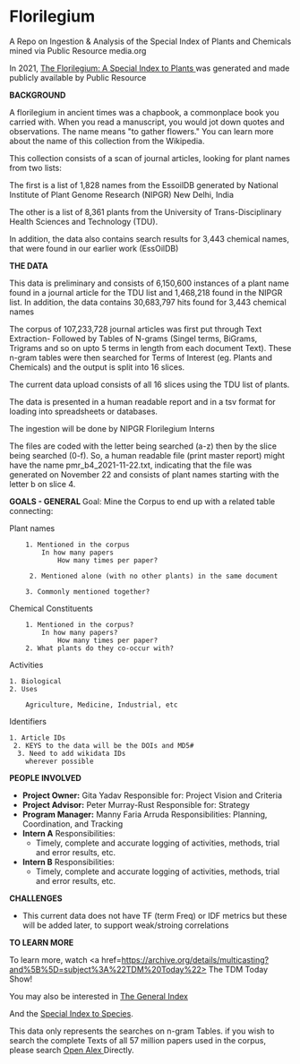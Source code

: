 # Florilegium
A Repo on Ingestion &amp; Analysis of the Special Index of Plants and Chemicals mined via Public Resource media.org


In 2021, <a href=https://archive.org/details/florilegium>The Florilegium: A Special Index to Plants </a> was generated and made publicly available by Public Resource

<b>BACKGROUND</b> 

A florilegium in ancient times was a chapbook, a commonplace book you carried with. When you read a manuscript, you would jot down quotes and observations. The name means "to gather flowers." You can learn more about the name of this collection from the Wikipedia.

This collection consists of a scan of journal articles, looking for plant names from two lists:

The first is a list of 1,828 names from the EssoilDB generated by National Institute of Plant Genome Research (NIPGR) New Delhi, India 

The other is a list of 8,361 plants from the University of Trans-Disciplinary Health Sciences and Technology (TDU). 

In addition, the data also contains search results for 3,443 chemical names, that were found in our earlier work (EssOilDB)

<b>THE DATA</b> 

This data is preliminary and consists of 6,150,600 instances of a plant name found in a journal article for the TDU list and 1,468,218 found in the NIPGR list.  In addition, the data contains 30,683,797 hits found for 3,443 chemical names

The corpus of 107,233,728 journal articles was first put through Text Extraction- Followed by Tables of N-grams (Singel terms, BiGrams, Trigrams and so on upto 5 terms in length from each document Text). These n-gram tables were then searched for Terms of Interest (eg. Plants and Chemicals) and the output is split into 16 slices. 

The current data upload consists of all 16 slices using the TDU list of plants. 

The data is presented in a human readable report and in a tsv format for loading into spreadsheets or databases. 

The ingestion will be done by NIPGR Florilegium Interns

The files are coded with the letter being searched (a-z) then by the slice being searched (0-f). So, a human readable file (print master report) might have the name pmr_b4_2021-11-22.txt, indicating that the file was generated on November 22 and consists of plant names starting with the letter b on slice 4.

<b>GOALS - GENERAL </b>
Goal: Mine the Corpus to  end up with a related table connecting:
	
  Plant names
  
		1. Mentioned in the corpus
			In how many papers
				How many times per paper?
        
		 2. Mentioned alone (with no other plants) in the same document
    
		3. Commonly mentioned together?
	
  Chemical Constituents
  
		1. Mentioned in the corpus?
			In how many papers?
				How many times per paper?
		2. What plants do they co-occur with?
	
   Activities
		
    1. Biological
    2. Uses
    
		Agriculture, Medicine, Industrial, etc
	
  Identifiers 
  
    1. Article IDs
     2. KEYS to the data will be the DOIs and MD5#
      3. Need to add wikidata IDs
		wherever possible

<b>PEOPLE INVOLVED</b> 

- **Project Owner:** Gita Yadav Responsible for: Project Vision and Criteria
- **Project Advisor:** Peter Murray-Rust Responsible for: Strategy
- **Program Manager:** Manny Faria Arruda Responsibilities: Planning, Coordination, and Tracking
- **Intern A** Responsibilities:
	- Timely, complete and accurate logging of activities, methods, trial and error results, etc.
- **Intern B** Responsibilities:
	- Timely, complete and accurate logging of activities, methods, trial and error results, etc.

<b>CHALLENGES</b> 
- This current data does not have TF (term Freq) or IDF metrics but these will be added later, to support weak/stroing correlations

<b>TO LEARN MORE</b> 

To learn more, watch <a href=https://archive.org/details/multicasting?and%5B%5D=subject%3A%22TDM%20Today%22> The TDM Today Show! </a> 

You may also be interested in <a href=https://archive.org/details/GeneralIndex>The General Index </a>

And the <a href=https://archive.org/details/IndexGenerium>Special Index to Species</a>.

This data only represents the searches on n-gram Tables. if you wish to search the complete Texts of all 57 million papers used in the corpus, please search <a href=https://openalex.org/> Open Alex </a> Directly. 

